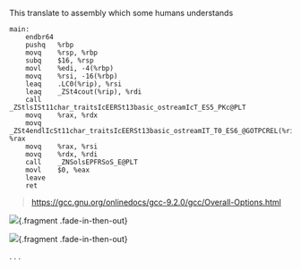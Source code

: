 
This translate to assembly which some humans understands

```{.x86asm}
main:
	endbr64
	pushq	%rbp
	movq	%rsp, %rbp
	subq	$16, %rsp
	movl	%edi, -4(%rbp)
	movq	%rsi, -16(%rbp)
	leaq	.LC0(%rip), %rsi
	leaq	_ZSt4cout(%rip), %rdi
	call	_ZStlsISt11char_traitsIcEERSt13basic_ostreamIcT_ES5_PKc@PLT
	movq	%rax, %rdx
	movq	_ZSt4endlIcSt11char_traitsIcEERSt13basic_ostreamIT_T0_ES6_@GOTPCREL(%rip), %rax
	movq	%rax, %rsi
	movq	%rdx, %rdi
	call	_ZNSolsEPFRSoS_E@PLT
	movl	$0, %eax
	leave
	ret
```



> https://gcc.gnu.org/onlinedocs/gcc-9.2.0/gcc/Overall-Options.html



<div class="r-stack">

![](./test.png){.fragment .fade-in-then-out}

![](./test2.png){.fragment .fade-in-then-out}

</div>

. . .
